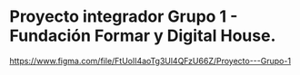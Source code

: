 # Proyecto integrador Grupo 1 - Fundación Formar y Digital House.






https://www.figma.com/file/FtUolI4aoTg3Ul4QFzU66Z/Proyecto---Grupo-1
